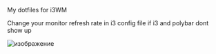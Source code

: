 My dotfiles for i3WM

Change your monitor refresh rate in i3 config file if i3 and polybar dont show up

![изображение](https://github.com/user-attachments/assets/bb64bd15-e7ed-412a-a8e9-d6b8a5d60994)
